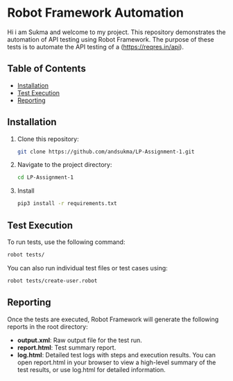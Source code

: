 # Robot Framework Automation
Hi i am Sukma and welcome to my project. This repository demonstrates the automation of API testing using Robot Framework. The purpose of these tests is to automate the API testing of a (https://reqres.in/api).


## Table of Contents
- [Installation](#installation)
- [Test Execution](#test-execution)
- [Reporting](#reporting)

## Installation

1. Clone this repository:

    ```bash
    git clone https://github.com/andsukma/LP-Assignment-1.git
    ```
2. Navigate to the project directory:
    ```bash
    cd LP-Assignment-1
    ```
3. Install 
    ```bash
    pip3 install -r requirements.txt
    ```
## Test Execution
To run tests, use the following command:
```bash
robot tests/
```
You can also run individual test files or test cases using:
```bash
robot tests/create-user.robot
```
## Reporting
Once the tests are executed, Robot Framework will generate the following reports in the root directory:
* **output.xml**: Raw output file for the test run.
* **report.html**: Test summary report.
* **log.html**: Detailed test logs with steps and execution results.
You can open report.html in your browser to view a high-level summary of the test results, or use log.html for detailed information.
